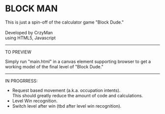 BLOCK MAN
=========

This is just a spin-off of the calculator game "Block Dude." <br><br>
Developed by CrzyMan <br>
using HTML5, Javascript

----
TO PREVIEW

Simply run "main.html" in a canvas element supporting browser to get a working model of the final level of "Block Dude."

----

IN PROGRRESS:
- Request based movement (a.k.a. occupation intents). <br>
  This should greatly reduce the amount of code and calculations.
- Level Win recognition.
- Switch level after win (tbd after level win recognition).